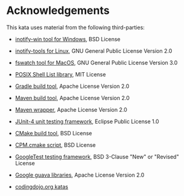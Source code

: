 # Acknowledgements

This kata uses material from the following third-parties:

* [inotify-win tool for Windows](https://github.com/thekid/inotify-win), BSD License

* [inotify-tools for Linux](https://github.com/inotify-tools/inotify-tools), GNU General Public License Version 2.0

* [fswatch tool for MacOS](https://github.com/emcrisostomo/fswatch), GNU General Public License Version 3.0

* [POSIX Shell List library](https://github.com/Ventto/libshlist/), MIT License

* [Gradle build tool](https://gradle.org/), Apache License Version 2.0

* [Maven build tool](https://maven.apache.org/), Apache License Version 2.0

* [Maven wrapper](https://github.com/takari/maven-wrapper), Apache License Version 2.0

* [JUnit-4 unit testing framework](https://junit.org/junit4/), Eclipse Public License 1.0

* [CMake build tool](https://cmake.org/), BSD License

* [CPM.cmake script](https://github.com/cpm-cmake/CPM.cmake), BSD License

* [GoogleTest testing framework](https://github.com/google/googletest), BSD 3-Clause "New" or "Revised" License

* [Google guava libraries](https://github.com/google/guava), Apache License Version 2.0

* [codingdojo.org katas](https://codingdojo.org/)

